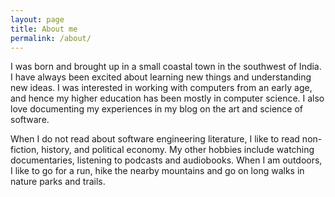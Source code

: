 ```yaml
---
layout: page
title: About me
permalink: /about/
---
```


I was born and brought up in a small coastal town in the southwest of India. I have always been excited about learning new things and understanding new ideas. I was interested in working with computers from an early age, and hence my higher education has been mostly in computer science. I also love documenting my experiences in my blog on the art and science of software.

When I do not read about software engineering literature, I like to read non-fiction, history, and political economy. My other hobbies include watching documentaries, listening to podcasts and audiobooks. When I am outdoors, I like to go for a run, hike the nearby mountains and go on long walks in nature parks and trails.